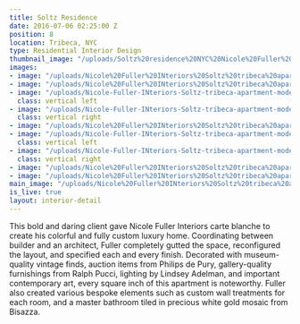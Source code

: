 ```yaml
---
title: Soltz Residence
date: 2016-07-06 02:25:00 Z
position: 8
location: Tribeca, NYC
type: Residential Interior Design
thumbnail_image: "/uploads/Soltz%20residence%20NYC%20Nicole%20Fuller%20Interiors.jpg"
images:
- image: "/uploads/Nicole%20Fuller%20INteriors%20Soltz%20tribeca%20apartment%20modern%20furniture%20design%20living%20room.jpg"
- image: "/uploads/Nicole%20Fuller%20INteriors%20Soltz%20tribeca%20apartment%20modern%20furniture%20design%20master%20bedroom%20gold.jpg"
- image: "/uploads/Nicole-Fuller-INteriors-Soltz-tribeca-apartment-modern-furniture-design-black-office.jpg"
  class: vertical left
- image: "/uploads/Nicole-Fuller-INteriors-Soltz-tribeca-apartment-modern-furniture-design-gold-red-master-bathroom.jpg"
  class: vertical right
- image: "/uploads/Nicole%20Fuller%20INteriors%20Soltz%20tribeca%20apartment%20modern%20furniture%20design%20kitchen-8b2f5f.jpg"
- image: "/uploads/Nicole-Fuller-INteriors-Soltz-tribeca-apartment-modern-furniture-design-stripe-vases.jpg"
  class: vertical left
- image: "/uploads/Nicole-Fuller-INteriors-Soltz-tribeca-apartment-modern-furniture-design-grey-swivel-chair.jpg"
  class: vertical right
- image: "/uploads/Nicole%20Fuller%20INteriors%20Soltz%20tribeca%20apartment%20modern%20furniture%20design%20gold%20foyer%20hall.jpg"
- image: "/uploads/Nicole%20Fuller%20INteriors%20Soltz%20tribeca%20apartment%20modern%20furniture%20design%20black%20walls%20sofa%20indian%20colors.jpg"
main_image: "/uploads/Nicole%20Fuller%20INteriors%20Soltz%20tribeca%20apartment%20modern%20furniture%20design%20vintage%20orange%20chairs.jpg"
is_live: true
layout: interior-detail
---
```


This bold and daring client gave Nicole Fuller Interiors carte blanche to create his colorful and fully custom luxury home. Coordinating between builder and an architect, Fuller completely gutted the space, reconfigured the layout, and specified each and every finish. Decorated with museum-quality vintage finds, auction items from Philips de Pury, gallery-quality furnishings from Ralph Pucci, lighting by Lindsey Adelman, and important contemporary art, every square inch of this apartment is noteworthy. Fuller also created various bespoke elements such as custom wall treatments for each room, and a master bathroom tiled in precious white gold mosaic from Bisazza.
